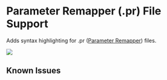 # Parameter Remapper (.pr) File Support

Adds syntax highlighting for .pr ([Parameter Remapper](https://github.com/BlueberryMC/ParameterRemapper/)) files.

![](https://cdn.discordapp.com/attachments/669534537667182602/817343376726425628/unknown.png)

## Known Issues
